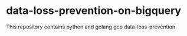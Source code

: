 # data-loss-prevention-on-bigquery
This repository contains python and golang gcp data-loss-prevention
